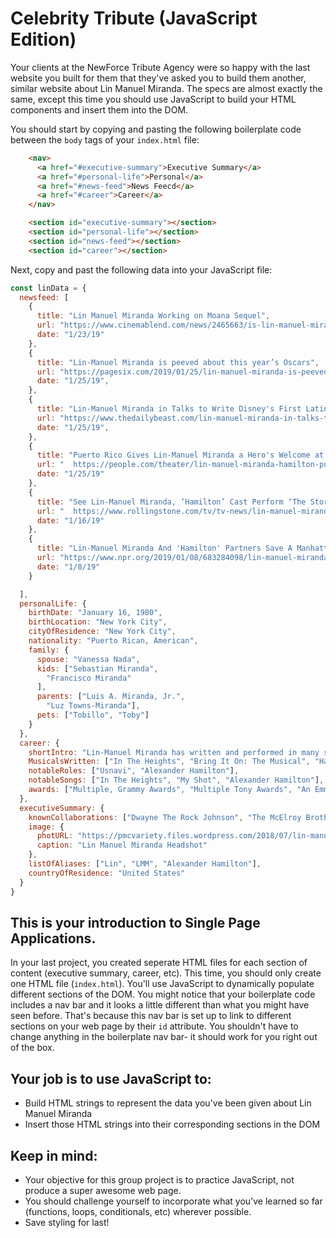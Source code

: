 # Celebrity Tribute (JavaScript Edition)


Your clients at the NewForce Tribute Agency were so happy with the last website you built for them that they've asked you to build them another, similar website about Lin Manuel Miranda. The specs are almost exactly the same, except this time you should use JavaScript to build your HTML components and insert them into the DOM.

You should start by copying and pasting the following boilerplate code between the `body` tags of your `index.html` file:

```html
    <nav>
      <a href="#executive-summary">Executive Summary</a>
      <a href="#personal-life">Personal</a> 
      <a href="#news-feed">News Feecd</a>
      <a href="#career">Career</a>
    </nav>

    <section id="executive-summary"></section>
    <section id="personal-life"></section>
    <section id="news-feed"></section>
    <section id="career"></section>
```


Next, copy and past the following data into your JavaScript file:

```js
const linData = {
  newsfeed: [
    {
      title: "Lin Manuel Miranda Working on Moana Sequel",
      url: "https://www.cinemablend.com/news/2465663/is-lin-manuel-miranda-working-on-a-moana-sequel",
      date: "1/23/19"
    },
    {
      title: "Lin-Manuel Miranda is peeved about this year’s Oscars",
      url: "https://pagesix.com/2019/01/25/lin-manuel-miranda-is-peeved-about-this-years-oscars/",
      date: "1/25/19",
    },
    {
      title: "Lin-Manuel Miranda in Talks to Write Disney's First Latina Disney Princess",
      url: "https://www.thedailybeast.com/lin-manuel-miranda-in-talks-to-write-disneys-first-latina-princess",
      date: "1/25/19",
    },
    {
      title: "Puerto Rico Gives Lin-Manuel Miranda a Hero's Welcome at Hamilton Opening Weekend: 'I Felt It'",
      url: "  https://people.com/theater/lin-manuel-miranda-hamilton-puerto-rico-standing-ovation/",
      date: "1/25/19"
    },
    {
      title: "See Lin-Manuel Miranda, ‘Hamilton’ Cast Perform ‘The Story of Tonight’ With Jimmy Fallon",
      url: "  https://www.rollingstone.com/tv/tv-news/lin-manuel-miranda-hamilton-jimmy-fallon-779743/",
      date: "1/16/19"
    },
    {
      title: "Lin-Manuel Miranda And 'Hamilton' Partners Save A Manhattan Theater Bookstore",
      url: "https://www.npr.org/2019/01/08/683284098/lin-manuel-miranda-and-hamilton-partners-save-a-manhattan-theater-bookstore",
      date: "1/8/19"
    }

  ],
  personalLife: {
    birthDate: "January 16, 1980",
    birthLocation: "New York City",
    cityOfResidence: "New York City",
    nationality: "Puerto Rican, American",
    family: {
      spouse: "Vanessa Nada",
      kids: ["Sebastian Miranda",
        "Francisco Miranda"
      ],
      parents: ["Luis A. Miranda, Jr.",
        "Luz Towns-Miranda"],
      pets: ["Tobillo", "Toby"]
    }
  },
  career: {
    shortIntro: "Lin-Manuel Miranda has written and performed in many successful musicals and movies since 2002. His most recent               musical being Hamilton: An American Musical. He recently starred in the movie, Mary Poppins Returns.",
    MusicalsWritten: ["In The Heights", "Bring It On: The Musical", "Hamilton: An American Musical"],
    notableRoles: ["Usnavi", "Alexander Hamilton"],
    notableSongs: ["In The Heights", "My Shot", "Alexander Hamilton"],
    awards: ["Multiple, Grammy Awards", "Multiple Tony Awards", "An Emmy Award"]
  },
  executiveSummary: {
    knownCollaborations: ["Dwayne The Rock Johnson", "The McElroy Brothers", "Emily Blunt", "Leslie Odom Jr.", "Daveed Diggs", "Renee Elise Goldsberry", "Phillipa Soo"],
    image: {
      photURL: "https://pmcvariety.files.wordpress.com/2018/07/lin-manuel.jpg?w=1000",
      caption: "Lin Manuel Miranda Headshot"
    },
    listOfAliases: ["Lin", "LMM", "Alexander Hamilton"],
    countryOfResidence: "United States"
  }
}

```
## This is your introduction to Single Page Applications.
In your last project, you created seperate HTML files for each section of content (executive summary, career, etc). This time, you should only create one HTML file (`index.html`). You'll use JavaScript to dynamically populate different sections of the DOM. You might notice that your boilerplate code includes a nav bar and it looks a little different than what you might have seen before. That's because this nav bar is set up to link to different sections on your web page by their `id` attribute. You shouldn't have to change anything in the boilerplate nav bar- it should work for you right out of the box.

## Your job is to use JavaScript to:
- Build HTML strings to represent the data you've been given about Lin Manuel Miranda
- Insert those HTML strings into their corresponding sections in the DOM

## Keep in mind:
- Your objective for this group project is to practice JavaScript, not produce a super awesome web page. 
- You should challenge yourself to incorporate what you've learned so far (functions, loops, conditionals, etc) wherever possible.
- Save styling for last!





